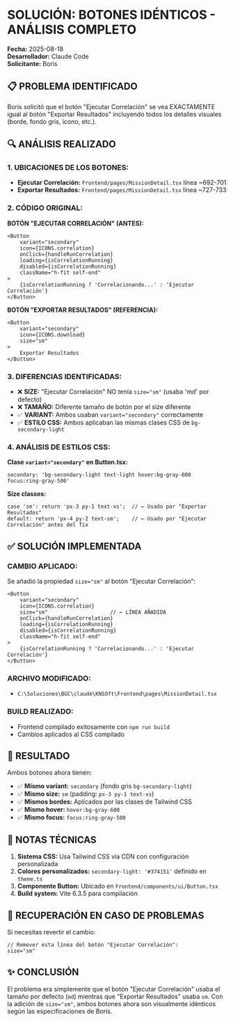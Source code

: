 # SOLUCIÓN: BOTONES IDÉNTICOS - ANÁLISIS COMPLETO
**Fecha:** 2025-08-18  
**Desarrollador:** Claude Code  
**Solicitante:** Boris  

## 📋 PROBLEMA IDENTIFICADO

Boris solicitó que el botón "Ejecutar Correlación" se vea EXACTAMENTE igual al botón "Exportar Resultados" incluyendo todos los detalles visuales (borde, fondo gris, icono, etc.).

## 🔍 ANÁLISIS REALIZADO

### 1. **UBICACIONES DE LOS BOTONES:**
- **Ejecutar Correlación:** `Frontend/pages/MissionDetail.tsx` línea ~692-701
- **Exportar Resultados:** `Frontend/pages/MissionDetail.tsx` línea ~727-733

### 2. **CÓDIGO ORIGINAL:**

**BOTÓN "EJECUTAR CORRELACIÓN" (ANTES):**
```tsx
<Button 
    variant="secondary" 
    icon={ICONS.correlation}
    onClick={handleRunCorrelation}
    loading={isCorrelationRunning}
    disabled={isCorrelationRunning}
    className="h-fit self-end"
>
    {isCorrelationRunning ? 'Correlacionando...' : 'Ejecutar Correlación'}
</Button>
```

**BOTÓN "EXPORTAR RESULTADOS" (REFERENCIA):**
```tsx
<Button 
    variant="secondary" 
    icon={ICONS.download}
    size="sm"
>
    Exportar Resultados
</Button>
```

### 3. **DIFERENCIAS IDENTIFICADAS:**
- ❌ **SIZE:** "Ejecutar Correlación" NO tenía `size="sm"` (usaba 'md' por defecto)
- ❌ **TAMAÑO:** Diferente tamaño de botón por el size diferente
- ✅ **VARIANT:** Ambos usaban `variant="secondary"` correctamente
- ✅ **ESTILO CSS:** Ambos aplicaban las mismas clases CSS de `bg-secondary-light`

### 4. **ANÁLISIS DE ESTILOS CSS:**

**Clase `variant="secondary"` en Button.tsx:**
```tsx
secondary: 'bg-secondary-light text-light hover:bg-gray-600 focus:ring-gray-500'
```

**Size classes:**
```tsx
case 'sm': return 'px-3 py-1 text-xs';  // ← Usado por "Exportar Resultados"
default: return 'px-4 py-2 text-sm';    // ← Usado por "Ejecutar Correlación" antes del fix
```

## ✅ SOLUCIÓN IMPLEMENTADA

### **CAMBIO APLICADO:**
Se añadió la propiedad `size="sm"` al botón "Ejecutar Correlación":

```tsx
<Button 
    variant="secondary" 
    icon={ICONS.correlation}
    size="sm"                    // ← LÍNEA AÑADIDA
    onClick={handleRunCorrelation}
    loading={isCorrelationRunning}
    disabled={isCorrelationRunning}
    className="h-fit self-end"
>
    {isCorrelationRunning ? 'Correlacionando...' : 'Ejecutar Correlación'}
</Button>
```

### **ARCHIVO MODIFICADO:**
- `C:\Soluciones\BGC\claude\KNSOft\Frontend\pages\MissionDetail.tsx`

### **BUILD REALIZADO:**
- Frontend compilado exitosamente con `npm run build`
- Cambios aplicados al CSS compilado

## 🎯 RESULTADO

Ambos botones ahora tienen:
- ✅ **Mismo variant:** `secondary` (fondo gris `bg-secondary-light`)
- ✅ **Mismo size:** `sm` (padding: `px-3 py-1 text-xs`)
- ✅ **Mismos bordes:** Aplicados por las clases de Tailwind CSS
- ✅ **Mismo hover:** `hover:bg-gray-600`
- ✅ **Mismo focus:** `focus:ring-gray-500`

## 📝 NOTAS TÉCNICAS

1. **Sistema CSS:** Usa Tailwind CSS vía CDN con configuración personalizada
2. **Colores personalizados:** `secondary-light: '#374151'` definido en `theme.ts`
3. **Componente Button:** Ubicado en `Frontend/components/ui/Button.tsx`
4. **Build system:** Vite 6.3.5 para compilación

## 🔄 RECUPERACIÓN EN CASO DE PROBLEMAS

Si necesitas revertir el cambio:
```tsx
// Remover esta línea del botón "Ejecutar Correlación":
size="sm"
```

## ✨ CONCLUSIÓN

El problema era simplemente que el botón "Ejecutar Correlación" usaba el tamaño por defecto (`md`) mientras que "Exportar Resultados" usaba `sm`. Con la adición de `size="sm"`, ambos botones ahora son visualmente idénticos según las especificaciones de Boris.